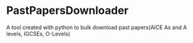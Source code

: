 # PastPapersDownloader
A tool created with python to bulk download past papers(AICE As and A levels, IGCSEs, O-Levels)
